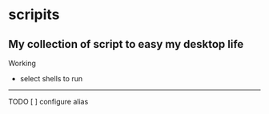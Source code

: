 # scripits
My collection of script to easy my desktop life
---
Working
* select shells to run
---
TODO
[ ] configure alias
